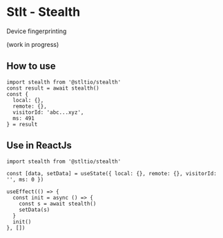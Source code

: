# Stlt - Stealth

Device fingerprinting

(work in progress)

## How to use

```
import stealth from '@stltio/stealth'
const result = await stealth()
const {
  local: {},
  remote: {},
  visitorId: 'abc...xyz',
  ms: 491
} = result
```

## Use in ReactJs

```
import stealth from '@stltio/stealth'

const [data, setData] = useState({ local: {}, remote: {}, visitorId: '', ms: 0 })

useEffect(() => {
  const init = async () => {
    const s = await stealth()
    setData(s)
  }
  init()
}, [])
```
